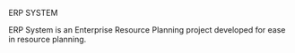 ERP SYSTEM

ERP System is an Enterprise Resource Planning project developed for ease in resource planning.
